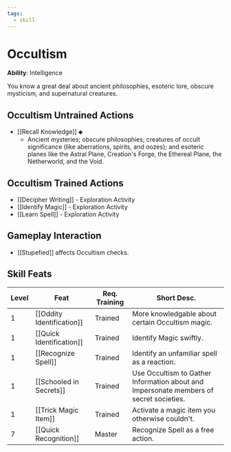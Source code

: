 ```yaml
---
tags:
  - skill
---
```

# Occultism

**Ability**: Intelligence

You know a great deal about ancient philosophies, esoteric lore, obscure mysticism, and supernatural creatures.

## Occultism Untrained Actions

- [[Recall Knowledge]] ⬥
	- Ancient mysteries; obscure philosophies; creatures of occult significance (like aberrations, spirits, and oozes); and esoteric planes like the Astral Plane, Creation's Forge, the Ethereal Plane, the Netherworld, and the Void.
## Occultism Trained Actions

- [[Decipher Writing]] - Exploration Activity
- [[Identify Magic]] - Exploration Activity
- [[Learn Spell]] - Exploration Activity

## Gameplay Interaction

- [[Stupefied]] affects Occultism checks.

## Skill Feats

| Level | Feat                      | Req. Training | Short Desc.                                                                            |
| ----- | ------------------------- | ------------- | -------------------------------------------------------------------------------------- |
| 1     | [[Oddity Identification]] | Trained       | More knowledgable about certain Occultism magic.                                       |
| 1     | [[Quick Identification]]  | Trained       | Identify Magic swiftly.                                                                |
| 1     | [[Recognize Spell]]       | Trained       | Identify an unfamiliar spell as a reaction.                                            |
| 1     | [[Schooled in Secrets]]   | Trained       | Use Occultism to Gather Information about and Impersonate members of secret societies. |
| 1     | [[Trick Magic Item]]      | Trained       | Activate a magic item you otherwise couldn't.                                          |
| 7     | [[Quick Recognition]]     | Master        | Recognize Spell as a free action.                                                      |


